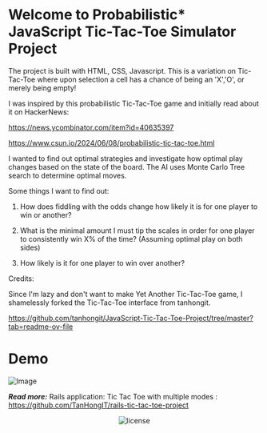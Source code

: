 # Welcome to Probabilistic* JavaScript Tic-Tac-Toe Simulator Project

The project is built with HTML, CSS, Javascript. This is a variation on Tic-Tac-Toe where upon selection a cell has a chance of being an 'X','O', or merely being empty!

I was inspired by this probabilistic Tic-Tac-Toe game and initially read about it on HackerNews: 

https://news.ycombinator.com/item?id=40635397

https://www.csun.io/2024/06/08/probabilistic-tic-tac-toe.html

I wanted to find out optimal strategies and investigate how optimal play changes based on the state of the board.  The AI uses Monte Carlo Tree search to determine optimal moves.

Some things I want to find out:

1. How does fiddling with the odds change how likely it is for one player to win or another?

1. What is the minimal amount I must tip the scales in order for one player to consistently win X% of the time?  (Assuming optimal play on both sides)

1. How likely is it for one player to win over another?


Credits:

Since I'm lazy and don't want to make Yet Another Tic-Tac-Toe game, I shamelessly forked the Tic-Tac-Toe interface from tanhongit.

https://github.com/tanhongit/JavaScript-Tic-Tac-Toe-Project/tree/master?tab=readme-ov-file



# Demo



![Image](https://imgur.com/mxW3LUo.png)

_**Read more:**_ Rails application: Tic Tac Toe with multiple modes : https://github.com/TanHongIT/rails-tic-tac-toe-project

<p align="center">
     <img src="https://img.shields.io/packagist/l/doctrine/orm.svg" data-origin="https://img.shields.io/packagist/l/doctrine/orm.svg" alt="license">
</p>


